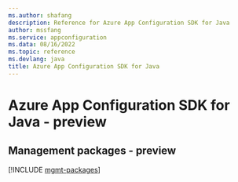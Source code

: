```yaml
---
ms.author: shafang
description: Reference for Azure App Configuration SDK for Java
author: mssfang
ms.service: appconfiguration
ms.data: 08/16/2022
ms.topic: reference
ms.devlang: java
title: Azure App Configuration SDK for Java
---
```

# Azure App Configuration SDK for Java - preview

## Management packages - preview
[!INCLUDE [mgmt-packages](app-configuration-mgmt-index.md)]